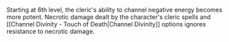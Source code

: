 Starting at 6th level, the cleric's ability to channel negative energy becomes more potent. Necrotic damage dealt by the character's cleric spells and [[Channel Divinity - Touch of Death|Channel Divinity]] options ignores resistance to necrotic damage.